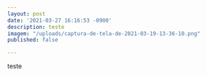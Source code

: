 ```yaml
---
layout: post
date: '2021-03-27 16:16:53 -0900'
description: teste
imagem: "/uploads/captura-de-tela-de-2021-03-19-13-36-10.png"
published: false

---
```

teste